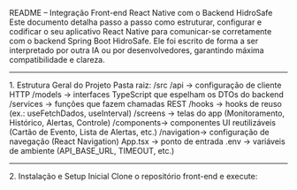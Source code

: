 README – Integração Front-end React Native com o Backend HidroSafe
Este documento detalha passo a passo como estruturar, configurar e codificar o seu aplicativo React Native para comunicar-se corretamente com o backend Spring Boot HidroSafe. Ele foi escrito de forma a ser interpretado por outra IA ou por desenvolvedores, garantindo máxima compatibilidade e clareza.
<hr></hr>
1. Estrutura Geral do Projeto
Pasta raiz:
/src
/api → configuração de cliente HTTP
/models → interfaces TypeScript que espelham os DTOs do backend
/services → funções que fazem chamadas REST
/hooks → hooks de reuso (ex.: useFetchDados, useInterval)
/screens → telas do app (Monitoramento, Histórico, Alertas, Controle)
/components→ componentes UI reutilizáveis (Cartão de Evento, Lista de Alertas, etc.)
/navigation→ configuração de navegação (React Navigation)
App.tsx → ponto de entrada
.env → variáveis de ambiente (API_BASE_URL, TIMEOUT, etc.)
<hr></hr>
2. Instalação e Setup Inicial
Clone o repositório front-end e execute:
